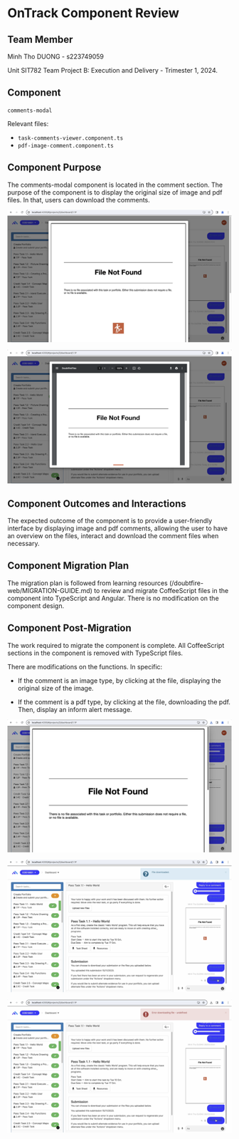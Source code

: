 # OnTrack Component Review

## Team Member

Minh Tho DUONG - s223749059

Unit SIT782 Team Project B: Execution and Delivery - Trimester 1, 2024.

## Component

`comments-modal`

Relevant files:

- `task-comments-viewer.component.ts`
- `pdf-image-comment.component.ts`

## Component Purpose

The comments-modal component is located in the comment section. The purpose of the component is to display the original size of image and pdf files. In that, users can download the comments.

![comments-modal-image](Resources/comments_modal_image.png)

![comments-modal-pdf](Resources/comments_modal_pdf.png)

## Component Outcomes and Interactions

The expected outcome of the component is to provide a user-friendly interface by displaying image and pdf comments, allowing the user to have an overview on the files, interact and download the comment files when necessary.

## Component Migration Plan

The migration plan is followed from learning resources (/doubtfire-web/MIGRATION-GUIDE.md) to review and migrate CoffeeScript files in the component into TypeScript and Angular. There is no modification on the component design.

## Component Post-Migration

The work required to migrate the component is complete. All CoffeeScript sections in the component is removed with TypeScript files.

There are modifications on the functions. In specific:

- If the comment is an image type, by clicking at the file, displaying the original size of the image.

- If the comment is a pdf type, by clicking at the file, downloading the pdf. Then, display an inform alert message.

![comments-modal-image-migrated](Resources/comments_modal_image_migrated.png)

![comments-modal-pdf-migrated-alerts](Resources/comments_modal_pdf_migrated_alerts.png)

![comments-modal-pdf-migrated-handling](Resources/comments_modal_pdf_migrated_handling.png)

